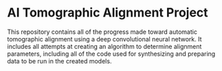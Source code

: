 # AI Tomographic Alignment Project

This repository contains all of the progress made toward automatic tomographic alignment using a deep convolutional neural network. It includes all attempts at creating an algorithm to determine alignment parameters, including all of the code used for synthesizing and preparing data to be run in the created models.

